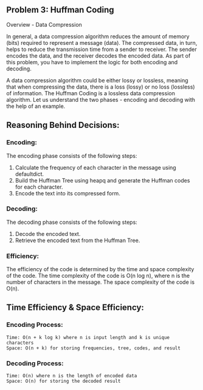 ## Problem 3: Huffman Coding

Overview - Data Compression

In general, a data compression algorithm reduces the amount of memory (bits) required to represent a message (data). The compressed data, in turn, helps to reduce the transmission time from a sender to receiver. The sender encodes the data, and the receiver decodes the encoded data. As part of this problem, you have to implement the logic for both encoding and decoding.

A data compression algorithm could be either lossy or lossless, meaning that when compressing the data, there is a loss (lossy) or no loss (lossless) of information. The Huffman Coding is a lossless data compression algorithm. Let us understand the two phases - encoding and decoding with the help of an example.

## Reasoning Behind Decisions:

### Encoding:

The encoding phase consists of the following steps:

1. Calculate the frequency of each character in the message using defaultdict.
2. Build the Huffman Tree using heapq and generate the Huffman codes for each character.
3. Encode the text into its compressed form.

### Decoding:

The decoding phase consists of the following steps:

1. Decode the encoded text.
2. Retrieve the encoded text from the Huffman Tree.


### Efficiency:

The efficiency of the code is determined by the time and space complexity of the code. The time complexity of the code is O(n log n), where n is the number of characters in the message. The space complexity of the code is O(n).


## Time Efficiency & Space Efficiency:

### Encoding Process:

    Time: O(n + k log k) where n is input length and k is unique characters
    Space: O(n + k) for storing frequencies, tree, codes, and result

### Decoding Process:

    Time: O(n) where n is the length of encoded data
    Space: O(n) for storing the decoded result


